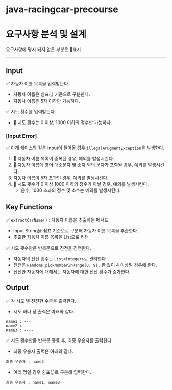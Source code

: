 # java-racingcar-precourse

# 요구사항 분석 및 설계

요구사항에 명시 되지 않은 부분은 🔺표시

---

## Input

✅ 자동차 이름 목록을 입력받는다.

- 자동차 이름은 쉼표(,) 기준으로 구분한다.
- 자동차 이름은 5자 이하만 가능하다.

✅ 시도 횟수를 입력받는다.

- 🔺 시도 횟수는 0 이상, 1000 이하의 정수만 가능하다.

### [Input Error]

✅ 아래 케이스와 같은 input이 들어올 경우 `illegalArugmentException`을 발생한다.

1. 🔺 자동차 이름 목록이 중복된 경우, 예외를 발생시킨다.
2. 🔺 자동차 이름에 영어 대소문자 및 숫자 외의 문자가 포함될 경우, 예외를 발생시킨다.
3. 자동차 이름이 5자 초과인 경우, 예외를 발생시킨다.
4. 🔺 시도 횟수가 0 이상 1000 이하의 정수가 아닐 경우, 예외를 발생시킨다. 
   - 음수, 1000 초과의 정수 및 소수는 예외를 발생시킨다.

## Key Functions

✅ `extractCarName()` : 자동차 이름을 추출하는 메서드

- input String을 쉼표 기준으로 구분해 자동차 이름 목록을 추출한다.
- 추출한 자동차 이름 목록을 List<String>으로 리턴

✅ 시도 횟수만큼 반복문으로 진전을 진행한다.

- 자동차의 진전 횟수는 `List<Integer>`로 관리한다.
- 진전은 `Randoms.pickNumberInRange(0, 9);` 한 값이 4 이상일 경우에 한다.
- 진전한 자동차에 대해서는 자동차에 대한 진전 횟수가 증가한다.

## Output

✅ 각 시도 별 전진한 수준을 출력한다.

- 시도 하나 당 출력은 아래와 같다.

```
name1 : ---
name2 : -
name3 : ----

```

✅ 시도 횟수만큼 반복문 종료 후, 최종 우승자를 출력한다.

- 최종 우승자 출력은 아래와 같다.

```
최종 우승자 : name3
```

- 여러 명일 경우 쉼표(,)로 구분해 입력한다.
```
최종 우승자 : name1, name3
```